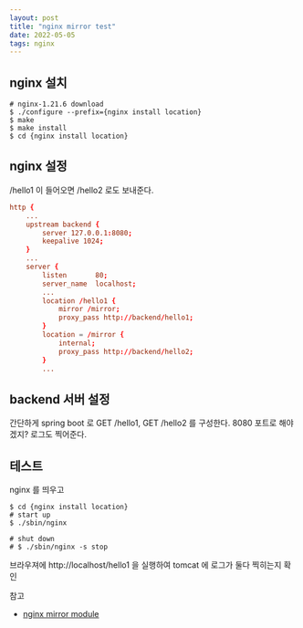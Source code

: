 ```yaml
---
layout: post
title: "nginx mirror test"
date: 2022-05-05
tags: nginx
---
```



## nginx 설치

``` shell
# nginx-1.21.6 download
$ ./configure --prefix={nginx install location}
$ make
$ make install
$ cd {nginx install location}
```

## nginx 설정

/hello1 이 들어오면 /hello2 로도 보내준다.

``` conf
http {
	...
    upstream backend {
        server 127.0.0.1:8080;
        keepalive 1024;
    }
    ...
    server {
        listen       80;
        server_name  localhost;
    	...
        location /hello1 {
            mirror /mirror;
            proxy_pass http://backend/hello1;
        }
        location = /mirror {
            internal;
            proxy_pass http://backend/hello2;
        }
        ...
```

## backend 서버 설정

간단하게 spring boot 로 GET /hello1, GET /hello2 를 구성한다. 8080 포트로 해야겠지? 로그도 찍어준다.

## 테스트

nginx 를 띄우고
``` shell
$ cd {nginx install location}
# start up
$ ./sbin/nginx

# shut down
# $ ./sbin/nginx -s stop
```

브라우져에 http://localhost/hello1 을 실행하여 tomcat 에 로그가 둘다 찍히는지 확인

참고
- [nginx mirror module](http://nginx.org/en/docs/http/ngx_http_mirror_module.html#example)

